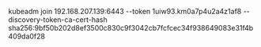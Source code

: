 kubeadm join 192.168.207.139:6443 --token 1uiw93.km0a7p4u2a4z1af8 --discovery-token-ca-cert-hash sha256:9bf50b202d8ef3500c830c9f3042cb7fcfcec34f938649083e31f4b409da0f28
